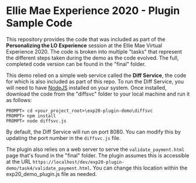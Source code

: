 # Ellie Mae Experience 2020 - Plugin Sample Code
This repository provides the code that was included as part of the **Personalizing the LO Experience**
session at the Ellie Mae Virtual Experience 2020. The code is broken into multiple "tasks" that represent
the different steps taken during the demo as the code evolved. The full, completed code version
can be found in the "final" folder.

This demo relied on a simple web service called the **Diff Service**, the code for which is also included
as part of this repo. To run the Diff Service, you will need to have [NodeJS](https://nodejs.org/en/) installed
on your system. Once installed, download the code from the "diffsvc" folder to your local machine and
run it as follows:

```
PROMPT> cd <your_project_root>\exp20-plugin-demo\diffsvc
PROMPT> npm install
PROMPT> node diffsvc.js
```

By default, the Diff Service will run on port 8080. You can modify this by updating the port number
in the `diffsvc.js` file.

The plugin also relies on a web server to serve the `validate_payment.html` page that's found in the
"final" folder. The plugin assumes this is accessible at the URL `https://localhost/dev/exp20-plugin-demo/task4/validate_payment.html`.
You can change this location within the exp20_demo_plugin.js file as needed.
